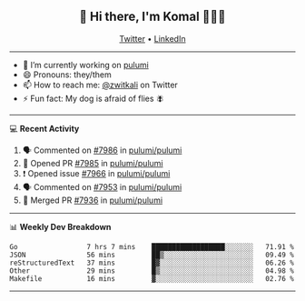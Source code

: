 <h2 align="center"> 👋 Hi there, I'm Komal 🧑🏾‍💻 </h2>
<p align="center">
    <a href="https://twitter.com/zwitkali">Twitter</a> •
    <a href="https://www.linkedin.com/in/komal-ali/">LinkedIn</a>
</p>

--------

- 🔭 I’m currently working on [pulumi](https://github.com/pulumi/pulumi)
- 😄 Pronouns: they/them
- 📫 How to reach me: [@zwitkali](https://twitter.com/zwitkali) on Twitter
- ⚡ Fun fact: My dog is afraid of flies 🪰

--------
💻 **Recent Activity**

<!--START_SECTION:activity-->
1. 🗣 Commented on [#7986](https://github.com/pulumi/pulumi/issues/7986) in [pulumi/pulumi](https://github.com/pulumi/pulumi)
2. 💪 Opened PR [#7985](https://github.com/pulumi/pulumi/pull/7985) in [pulumi/pulumi](https://github.com/pulumi/pulumi)
3. ❗️ Opened issue [#7966](https://github.com/pulumi/pulumi/issues/7966) in [pulumi/pulumi](https://github.com/pulumi/pulumi)
4. 🗣 Commented on [#7953](https://github.com/pulumi/pulumi/issues/7953) in [pulumi/pulumi](https://github.com/pulumi/pulumi)
5. 🎉 Merged PR [#7936](https://github.com/pulumi/pulumi/pull/7936) in [pulumi/pulumi](https://github.com/pulumi/pulumi)
<!--END_SECTION:activity-->

--------

📊 **Weekly Dev Breakdown**
<!--START_SECTION:waka-->
```text
Go                 7 hrs 7 mins    ██████████████████░░░░░░░   71.91 % 
JSON               56 mins         ██▒░░░░░░░░░░░░░░░░░░░░░░   09.49 % 
reStructuredText   37 mins         █▓░░░░░░░░░░░░░░░░░░░░░░░   06.26 % 
Other              29 mins         █▒░░░░░░░░░░░░░░░░░░░░░░░   04.98 % 
Makefile           16 mins         ▓░░░░░░░░░░░░░░░░░░░░░░░░   02.76 % 
```
<!--END_SECTION:waka-->

--------